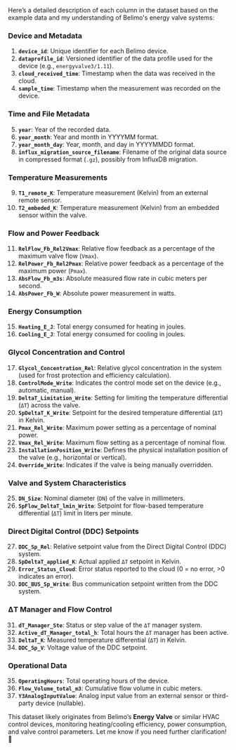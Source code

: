 Here’s a detailed description of each column in the dataset based on the example data and my understanding of Belimo's energy valve systems:

### **Device and Metadata**
1. **`device_id`**: Unique identifier for each Belimo device.
2. **`dataprofile_id`**: Versioned identifier of the data profile used for the device (e.g., `energyvalve3/1.11`).
3. **`cloud_received_time`**: Timestamp when the data was received in the cloud.
4. **`sample_time`**: Timestamp when the measurement was recorded on the device.

### **Time and File Metadata**
5. **`year`**: Year of the recorded data.
6. **`year_month`**: Year and month in YYYYMM format.
7. **`year_month_day`**: Year, month, and day in YYYYMMDD format.
8. **`influx_migration_source_filename`**: Filename of the original data source in compressed format (`.gz`), possibly from InfluxDB migration.

### **Temperature Measurements**
9. **`T1_remote_K`**: Temperature measurement (Kelvin) from an external remote sensor.
10. **`T2_embeded_K`**: Temperature measurement (Kelvin) from an embedded sensor within the valve.

### **Flow and Power Feedback**
11. **`RelFlow_Fb_Rel2Vmax`**: Relative flow feedback as a percentage of the maximum valve flow (`Vmax`).
12. **`RelPower_Fb_Rel2Pmax`**: Relative power feedback as a percentage of the maximum power (`Pmax`).
13. **`AbsFlow_Fb_m3s`**: Absolute measured flow rate in cubic meters per second.
14. **`AbsPower_Fb_W`**: Absolute power measurement in watts.

### **Energy Consumption**
15. **`Heating_E_J`**: Total energy consumed for heating in joules.
16. **`Cooling_E_J`**: Total energy consumed for cooling in joules.

### **Glycol Concentration and Control**
17. **`Glycol_Concentration_Rel`**: Relative glycol concentration in the system (used for frost protection and efficiency calculation).
18. **`ControlMode_Write`**: Indicates the control mode set on the device (e.g., automatic, manual).
19. **`DeltaT_Limitation_Write`**: Setting for limiting the temperature differential (`ΔT`) across the valve.
20. **`SpDeltaT_K_Write`**: Setpoint for the desired temperature differential (`ΔT`) in Kelvin.
21. **`Pmax_Rel_Write`**: Maximum power setting as a percentage of nominal power.
22. **`Vmax_Rel_Write`**: Maximum flow setting as a percentage of nominal flow.
23. **`InstallationPosition_Write`**: Defines the physical installation position of the valve (e.g., horizontal or vertical).
24. **`Override_Write`**: Indicates if the valve is being manually overridden.

### **Valve and System Characteristics**
25. **`DN_Size`**: Nominal diameter (`DN`) of the valve in millimeters.
26. **`SpFlow_DeltaT_lmin_Write`**: Setpoint for flow-based temperature differential (`ΔT`) limit in liters per minute.

### **Direct Digital Control (DDC) Setpoints**
27. **`DDC_Sp_Rel`**: Relative setpoint value from the Direct Digital Control (DDC) system.
28. **`SpDeltaT_applied_K`**: Actual applied `ΔT` setpoint in Kelvin.
29. **`Error_Status_Cloud`**: Error status reported to the cloud (0 = no error, >0 indicates an error).
30. **`DDC_BUS_Sp_Write`**: Bus communication setpoint written from the DDC system.

### **ΔT Manager and Flow Control**
31. **`dT_Manager_Ste`**: Status or step value of the `ΔT` manager system.
32. **`Active_dT_Manager_total_h`**: Total hours the `ΔT` manager has been active.
33. **`DeltaT_K`**: Measured temperature differential (`ΔT`) in Kelvin.
34. **`DDC_Sp_V`**: Voltage value of the DDC setpoint.

### **Operational Data**
35. **`OperatingHours`**: Total operating hours of the device.
36. **`Flow_Volume_total_m3`**: Cumulative flow volume in cubic meters.
37. **`Y3AnalogInputValue`**: Analog input value from an external sensor or third-party device (nullable).

This dataset likely originates from Belimo’s **Energy Valve** or similar HVAC control devices, monitoring heating/cooling efficiency, power consumption, and valve control parameters. Let me know if you need further clarification! 🚀
